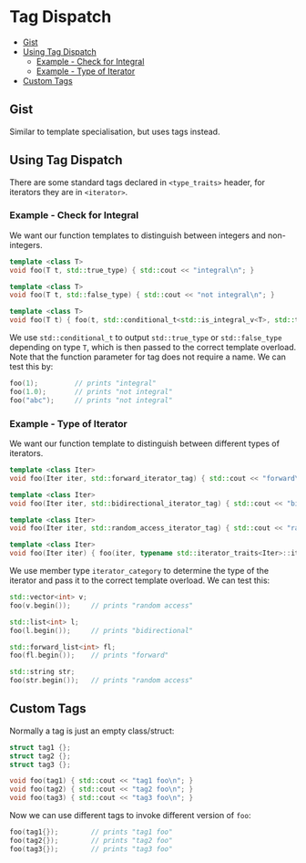 # Tag Dispatch

- [Gist](#gist)
- [Using Tag Dispatch](#using-tag-dispatch)
    - [Example - Check for Integral](#example---check-for-integral)
    - [Example - Type of Iterator](#example---type-of-iterator)
- [Custom Tags](#custom-tags)

## Gist
Similar to template specialisation, but uses tags instead.

## Using Tag Dispatch
There are some standard tags declared in `<type_traits>` header, for iterators they are in `<iterator>`.

### Example - Check for Integral
We want our function templates to distinguish between integers and non-integers.
```cpp
template <class T>
void foo(T t, std::true_type) { std::cout << "integral\n"; }

template <class T>
void foo(T t, std::false_type) { std::cout << "not integral\n"; }

template <class T>
void foo(T t) { foo(t, std::conditional_t<std::is_integral_v<T>, std::true_type, std::false_type>{}); }
```

We use `std::conditional_t` to output `std::true_type` or `std::false_type` depending on type `T`, which is then passed to the correct template overload. Note that the function parameter for tag does not require a name. We can test this by:
```cpp
foo(1);         // prints "integral"
foo(1.0);       // prints "not integral"
foo("abc");     // prints "not integral"
```

### Example - Type of Iterator
We want our function template to distinguish between different types of iterators.
```cpp
template <class Iter>
void foo(Iter iter, std::forward_iterator_tag) { std::cout << "forward\n"; }

template <class Iter>
void foo(Iter iter, std::bidirectional_iterator_tag) { std::cout << "bidirectional\n"; }

template <class Iter>
void foo(Iter iter, std::random_access_iterator_tag) { std::cout << "random access\n"; }

template <class Iter>
void foo(Iter iter) { foo(iter, typename std::iterator_traits<Iter>::iterator_category{}); }
```

We use member type `iterator_category` to determine the type of the iterator and pass it to the correct template overload. We can test this:
```cpp
std::vector<int> v;
foo(v.begin());     // prints "random access"

std::list<int> l;
foo(l.begin());     // prints "bidirectional"

std::forward_list<int> fl;
foo(fl.begin());    // prints "forward"

std::string str;
foo(str.begin());   // prints "random access"
```

## Custom Tags
Normally a tag is just an empty class/struct:
```cpp
struct tag1 {};
struct tag2 {};
struct tag3 {};

void foo(tag1) { std::cout << "tag1 foo\n"; }
void foo(tag2) { std::cout << "tag2 foo\n"; }
void foo(tag3) { std::cout << "tag3 foo\n"; }
```

Now we can use different tags to invoke different version of `foo`:
```cpp
foo(tag1{});        // prints "tag1 foo"
foo(tag2{});        // prints "tag2 foo"
foo(tag3{});        // prints "tag3 foo"
```
